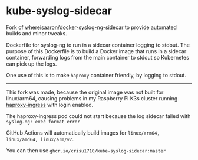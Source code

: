 # kube-syslog-sidecar

Fork of [whereisaaron/docker-syslog-ng-sidecar](https://github.com/whereisaaron/kube-syslog-sidecar) to provide automated builds and minor tweaks.

Dockerfile for syslog-ng to run in a sidecar container logging to stdout. The purpose of this
Dockerfile is to build a Docker image that runs in a sidecar container, forwarding logs
from the main container to stdout so Kubernetes can pick up the logs.

One use of this is to make `haproxy` container friendly, by logging to stdout.

---

This fork was made, because the original image was not built for linux/arm64, causing problems in my Raspberry Pi K3s cluster running [haproxy-ingress](https://github.com/jcmoraisjr/haproxy-ingress) with login enabled.

The haproxy-ingress pod could not start because the log sidecar failed with ```syslog-ng: exec format error```

GitHub Actions will automatically build images for ```linux/arm64, linux/amd64, linux/arm/v7```. 

You can then use ```ghcr.io/crisu1710/kube-syslog-sidecar:master```
